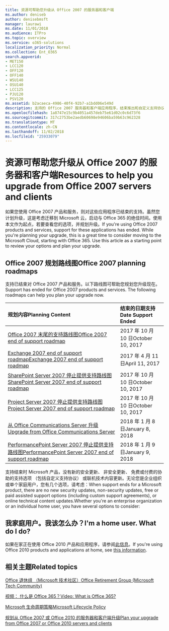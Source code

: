 ```yaml
---
title: 资源可帮助您升级从 Office 2007 的服务器和客户端
ms.author: deniseb
author: denisebmsft
manager: laurawi
ms.date: 11/01/2018
ms.audience: ITPro
ms.topic: overview
ms.service: o365-solutions
localization_priority: Normal
ms.collection: Ent_O365
search.appverid:
- MET150
- LCC120
- OFF120
- OFF140
- WSU140
- OSU140
- LCC125
- PJU120
- PSV120
ms.assetid: b2acaeca-4986-40f4-92b7-a1bdd06e549d
description: 支持的 Office 2007 服务器和客户端应用程序，结束推出和自定义支持协议不可用。使用本文启动现在规划您的升级。
ms.openlocfilehash: 1a8747e15c9b4051a457deb75e61d02c0c6d73f6
ms.sourcegitcommit: 317c2753be2aedb60698e94606ba59b63c962328
ms.translationtype: MT
ms.contentlocale: zh-CN
ms.lasthandoff: 11/02/2018
ms.locfileid: "25933079"
---
```

# <a name="resources-to-help-you-upgrade-from-office-2007-servers-and-clients"></a><span data-ttu-id="e5aa2-104">资源可帮助您升级从 Office 2007 的服务器和客户端</span><span class="sxs-lookup"><span data-stu-id="e5aa2-104">Resources to help you upgrade from Office 2007 servers and clients</span></span>

<span data-ttu-id="e5aa2-p102">如果您使用 Office 2007 产品和服务，则对这些应用程序已结束的支持。虽然您计划升级，这是考虑迁移到 Microsoft 云，启动与 Office 365 的绝佳时间。使用本文作为起点，若要查看您的选项，并规划升级。</span><span class="sxs-lookup"><span data-stu-id="e5aa2-p102">If you're using Office 2007 products and services, support for these applications has ended. While you're planning your upgrade, this is a great time to consider moving to the Microsoft Cloud, starting with Office 365. Use this article as a starting point to review your options and plan your upgrade.</span></span>
      
## <a name="office-2007-planning-roadmaps"></a><span data-ttu-id="e5aa2-108">Office 2007 规划路线图</span><span class="sxs-lookup"><span data-stu-id="e5aa2-108">Office 2007 planning roadmaps</span></span>
  
<span data-ttu-id="e5aa2-p103">支持已结束对 Office 2007 产品和服务。以下路线图可帮助您规划您升级现在。</span><span class="sxs-lookup"><span data-stu-id="e5aa2-p103">Support has ended for Office 2007 products and services. The following roadmaps can help you plan your upgrade now.</span></span>

|<span data-ttu-id="e5aa2-111">**规划内容**</span><span class="sxs-lookup"><span data-stu-id="e5aa2-111">**Planning Content**</span></span>|<span data-ttu-id="e5aa2-112">**结束的日期支持**</span><span class="sxs-lookup"><span data-stu-id="e5aa2-112">**Date Support Ended**</span></span>|
|:-----|:-----|
|[<span data-ttu-id="e5aa2-113">Office 2007 末尾的支持路线图</span><span class="sxs-lookup"><span data-stu-id="e5aa2-113">Office 2007 end of support roadmap</span></span>](https://docs.microsoft.com/DeployOffice/office-2007-end-support-roadmap) <br/> |<span data-ttu-id="e5aa2-114">2017 年 10 月 10 日</span><span class="sxs-lookup"><span data-stu-id="e5aa2-114">October 10, 2017</span></span>  <br/> |
|[<span data-ttu-id="e5aa2-115">Exchange 2007 end of support roadmap</span><span class="sxs-lookup"><span data-stu-id="e5aa2-115">Exchange 2007 end of support roadmap</span></span>](exchange-2007-end-of-support.md) <br/> |<span data-ttu-id="e5aa2-116">2017 年 4 月 11 日</span><span class="sxs-lookup"><span data-stu-id="e5aa2-116">April 11, 2017</span></span>  <br/> |
|[<span data-ttu-id="e5aa2-117">SharePoint Server 2007 停止提供支持路线图</span><span class="sxs-lookup"><span data-stu-id="e5aa2-117">SharePoint Server 2007 end of support roadmap</span></span>](sharepoint-2007-end-of-support.md) <br/> |<span data-ttu-id="e5aa2-118">2017 年 10 月 10 日</span><span class="sxs-lookup"><span data-stu-id="e5aa2-118">October 10, 2017</span></span>  <br/> |
|[<span data-ttu-id="e5aa2-119">Project Server 2007 停止提供支持路线图</span><span class="sxs-lookup"><span data-stu-id="e5aa2-119">Project Server 2007 end of support roadmap</span></span>](project-server-2007-end-of-support.md) <br/> |<span data-ttu-id="e5aa2-120">2017 年 10 月 10 日</span><span class="sxs-lookup"><span data-stu-id="e5aa2-120">October 10, 2017</span></span>  <br/> |
|[<span data-ttu-id="e5aa2-121">从 Office Communications Server 升级</span><span class="sxs-lookup"><span data-stu-id="e5aa2-121">Upgrade from Office Communications Server</span></span>](https://docs.microsoft.com/SkypeForBusiness/plan-your-deployment/upgrade) <br/> |<span data-ttu-id="e5aa2-122">2018 年 1 月 8 日</span><span class="sxs-lookup"><span data-stu-id="e5aa2-122">January 8, 2018</span></span>  <br/> |
|[<span data-ttu-id="e5aa2-123">PerformancePoint Server 2007 停止提供支持路线图</span><span class="sxs-lookup"><span data-stu-id="e5aa2-123">PerformancePoint Server 2007 end of support roadmap</span></span>](pps-2007-end-of-support.md) <br/> |<span data-ttu-id="e5aa2-124">2018 年 1 月 9 日</span><span class="sxs-lookup"><span data-stu-id="e5aa2-124">January 9, 2018</span></span>  <br/> |
   
<span data-ttu-id="e5aa2-125">支持结束时 Microsoft 产品，没有新的安全更新、 非安全更新、 免费或付费的协助的支持选项 （包括自定义支持协议） 或联机技术内容更新。无论您是企业组织或单个家庭用户，您有几个选项，请考虑：</span><span class="sxs-lookup"><span data-stu-id="e5aa2-125">When support ends for a Microsoft product, there are no new security updates, non-security updates, free or paid assisted support options (including custom support agreements), or online technical content updates.Whether you're an enterprise organization or an individual home user, you have several options to consider:</span></span>

## <a name="im-a-home-user-what-do-i-do"></a><span data-ttu-id="e5aa2-p104">我家庭用户。我该怎么办？</span><span class="sxs-lookup"><span data-stu-id="e5aa2-p104">I'm a home user. What do I do?</span></span>

<span data-ttu-id="e5aa2-128">如果在家正在使用 Office 2010 产品和应用程序，请参阅[此信息](plan-upgrade-previous-versions-office.md#im-a-home-user-what-do-i-do)。</span><span class="sxs-lookup"><span data-stu-id="e5aa2-128">If you're using Office 2010 products and applications at home, see [this information](plan-upgrade-previous-versions-office.md#im-a-home-user-what-do-i-do).</span></span>
     
## <a name="related-topics"></a><span data-ttu-id="e5aa2-129">相关主题</span><span class="sxs-lookup"><span data-stu-id="e5aa2-129">Related topics</span></span>

[<span data-ttu-id="e5aa2-130">Office 退休组 （Microsoft 技术社区）</span><span class="sxs-lookup"><span data-stu-id="e5aa2-130">Office Retirement Group (Microsoft Tech Community)</span></span>](https://go.microsoft.com/fwlink/?linkid=842065)
  
[<span data-ttu-id="e5aa2-131">视频： 什么是 Office 365？</span><span class="sxs-lookup"><span data-stu-id="e5aa2-131">Video: What is Office 365?</span></span>](https://support.office.com/article/847caf12-2589-452c-8aca-1c009797678b.aspx)
  
[<span data-ttu-id="e5aa2-132">Microsoft 生命周期策略</span><span class="sxs-lookup"><span data-stu-id="e5aa2-132">Microsoft Lifecycle Policy</span></span>](https://go.microsoft.com/fwlink/?linkid=865200)

[<span data-ttu-id="e5aa2-133">规划从 Office 2007 或 Office 2010 的服务器和客户端升级</span><span class="sxs-lookup"><span data-stu-id="e5aa2-133">Plan your upgrade from Office 2007 or Office 2010 servers and clients</span></span>](plan-upgrade-previous-versions-office.md)
  

